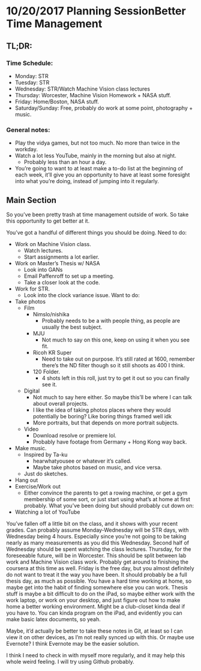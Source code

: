 # 10/20/2017 Planning SessionBetter Time Management

## TL;DR:
### Time Schedule:
* Monday: STR
* Tuesday: STR
* Wednesday: STR/Watch Machine Vision class lectures
* Thursday: Worcester, Machine Vision Homework + NASA stuff.
* Friday: Home/Boston, NASA stuff.
* Saturday/Sunday: Free, probably do work at some point, photography + music.
### General notes:
* Play the vidya games, but not too much. No more than twice in the workday.
* Watch a lot less YouTube, mainly in the morning but also at night.
    * Probably less than an hour a day.
* You’re going to want to at least make a to-do list at the beginning of each week, it’ll give you an opportunity to have at least some foresight into what you’re doing, instead of jumping into it regularly.
  
 
## Main Section
So you’ve been pretty trash at time management outside of work. So take this opportunity to get better at it. 

You’ve got a handful of different things you should be doing. 
Need to do:
* Work on Machine Vision class.
    * Watch lectures.
    * Start assignments a lot earlier.
* Work on Master’s Thesis w/ NASA
    * Look into GANs
    * Email Paffenroff to set up a meeting.
    * Take a closer look at the code.
* Work for STR.
    * Look into the clock variance issue.
Want to do:
* Take photos
    * Film
        * Nimslo/nishika 
            * Probably needs to be a with people thing, as people are usually the best subject.
        * MJU
            * Not much to say on this one, keep on using it when you see fit.
        * Ricoh KR Super
            * Need to take out on purpose. It’s still rated at 1600, remember there’s the ND filter though so it still shoots as 400 I think.
        * 120 Folder.
            * 4 shots left in this roll, just try to get it out so you can finally see it.
    * Digital
        * Not much to say here either. So maybe this’ll be where I can talk about overall projects.
        * I like the idea of taking photos places where they would potentially be boring? Like boring things framed well idk
        * More portraits, but that depends on more portrait subjects.
    * Video
        * Download resolve or premiere lol.
        * Probably have footage from Germany + Hong Kong way back. 
* Make music.
    * Inspired by Ta-ku
        * hearwhatyousee or whatever it’s called.
        * Maybe take photos based on music, and vice versa.
    * Just do sketches.
* Hang out
* Exercise/Work out
    * Either convince the parents to get a rowing machine, or get a gym membership of some sort, or just start using what’s at home at first probably.
What you’ve been doing but should probably cut down on:
* Watching a lot of YouTube

You’ve fallen off a little bit on the class, and it shows with your recent grades.
Can probably assume Monday-Wednesday will be STR days, with Wednesday being 4 hours. Especially since you’re not going to be taking nearly as many measurements as you did this Wednesday. Second half of Wednesday should be spent watching the class lectures. Thursday, for the foreseeable future, will be in Worcester. This should be split between lab work and Machine Vision class work. Probably get around to finishing the coursera at this time as well. Friday is the free day, but you almost definitely do not want to treat it the way you have been. It should probably be a full thesis day, as much as possible. You have a hard time working at home, so maybe get into the habit of finding somewhere else you can work. Thesis stuff is maybe a bit difficult to do on the iPad, so maybe either work with the work laptop, or work on your desktop, and just figure out how to make home a better working environment. Might be a club-closet kinda deal if you have to. You can kinda program on the iPad, and evidently you can make basic latex documents, so yeah. 

Maybe, it’d actually be better to take these notes in Git, at least so I can view it on other devices, as I’m not really synced up with this. Or maybe use Evernote? I think Evernote may be the easier solution. 

I think I need to check in with myself more regularly, and it may help this whole weird feeling. I will try using Github probably.
  
